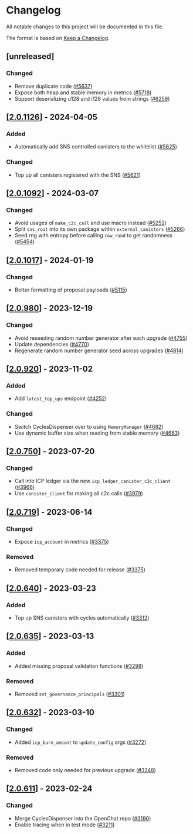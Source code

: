 # Changelog
All notable changes to this project will be documented in this file.

The format is based on [Keep a Changelog](https://keepachangelog.com/en/1.0.0/).

## [unreleased]

### Changed

- Remove duplicate code ([#5637](https://github.com/open-chat-labs/open-chat/pull/5637))
- Expose both heap and stable memory in metrics ([#5718](https://github.com/open-chat-labs/open-chat/pull/5718))
- Support deserializing u128 and i128 values from strings ([#6259](https://github.com/open-chat-labs/open-chat/pull/6259))

## [[2.0.1126](https://github.com/open-chat-labs/open-chat/releases/tag/v2.0.1126-cycles_dispenser)] - 2024-04-05

### Added

- Automatically add SNS controlled canisters to the whitelist ([#5625](https://github.com/open-chat-labs/open-chat/pull/5625))

### Changed

- Top up all canisters registered with the SNS ([#5621](https://github.com/open-chat-labs/open-chat/pull/5621))

## [[2.0.1092](https://github.com/open-chat-labs/open-chat/releases/tag/v2.0.1092-cycles_dispenser)] - 2024-03-07

### Changed

- Avoid usages of `make_c2c_call` and use macro instead ([#5252](https://github.com/open-chat-labs/open-chat/pull/5252))
- Split `sns_root` into its own package within `external_canisters` ([#5266](https://github.com/open-chat-labs/open-chat/pull/5266))
- Seed rng with entropy before calling `raw_rand` to get randomness ([#5454](https://github.com/open-chat-labs/open-chat/pull/5454))

## [[2.0.1017](https://github.com/open-chat-labs/open-chat/releases/tag/v2.0.1017-cycles_dispenser)] - 2024-01-19

### Changed

- Better formatting of proposal payloads ([#5115](https://github.com/open-chat-labs/open-chat/pull/5115))

## [[2.0.980](https://github.com/open-chat-labs/open-chat/releases/tag/v2.0.980-cycles_dispenser)] - 2023-12-19

### Changed

- Avoid reseeding random number generator after each upgrade ([#4755](https://github.com/open-chat-labs/open-chat/pull/4755))
- Update dependencies ([#4770](https://github.com/open-chat-labs/open-chat/pull/4770))
- Regenerate random number generator seed across upgrades ([#4814](https://github.com/open-chat-labs/open-chat/pull/4814))

## [[2.0.920](https://github.com/open-chat-labs/open-chat/releases/tag/v2.0.920-cycles_dispenser)] - 2023-11-02

### Added

- Add `latest_top_ups` endpoint ([#4252](https://github.com/open-chat-labs/open-chat/pull/4252))

### Changed

- Switch CyclesDispenser over to using `MemoryManager` ([#4682](https://github.com/open-chat-labs/open-chat/pull/4682))
- Use dynamic buffer size when reading from stable memory ([#4683](https://github.com/open-chat-labs/open-chat/pull/4683))

## [[2.0.750](https://github.com/open-chat-labs/open-chat/releases/tag/v2.0.750-cycles_dispenser)] - 2023-07-20

### Changed

- Call into ICP ledger via the new `icp_ledger_canister_c2c_client` ([#3966](https://github.com/open-chat-labs/open-chat/pull/3966))
- Use `canister_client` for making all c2c calls ([#3979](https://github.com/open-chat-labs/open-chat/pull/3979))

## [[2.0.719](https://github.com/open-chat-labs/open-chat/releases/tag/v2.0.719-cycles_dispenser)] - 2023-06-14

### Changed

- Expose `icp_account` in metrics ([#3375](https://github.com/open-chat-labs/open-chat/pull/3728))

### Removed

- Removed temporary code needed for release ([#3375](https://github.com/open-chat-labs/open-chat/pull/3375))

## [[2.0.640](https://github.com/open-chat-labs/open-chat/releases/tag/v2.0.640-cycles_dispenser)] - 2023-03-23

### Added

- Top up SNS canisters with cycles automatically ([#3312](https://github.com/open-chat-labs/open-chat/pull/3312))

## [[2.0.635](https://github.com/open-chat-labs/open-chat/releases/tag/v2.0.635-cycles_dispenser)] - 2023-03-13

### Added

- Added missing proposal validation functions ([#3298](https://github.com/open-chat-labs/open-chat/pull/3298))

### Removed

- Removed `set_governance_principals` ([#3301](https://github.com/open-chat-labs/open-chat/pull/3301))

## [[2.0.632](https://github.com/open-chat-labs/open-chat/releases/tag/v2.0.632-cycles_dispenser)] - 2023-03-10

### Changed

- Added `icp_burn_amount` to `update_config` args ([#3272](https://github.com/open-chat-labs/open-chat/pull/3272))

### Removed

- Removed code only needed for previous upgrade ([#3248](https://github.com/open-chat-labs/open-chat/pull/3248))

## [[2.0.611](https://github.com/open-chat-labs/open-chat/releases/tag/v2.0.611-cycles_dispenser)] - 2023-02-24

### Changed

- Merge CyclesDispenser into the OpenChat repo ([#3190](https://github.com/open-chat-labs/open-chat/pull/3190))
- Enable tracing when in test mode ([#3211](https://github.com/open-chat-labs/open-chat/pull/3211))
